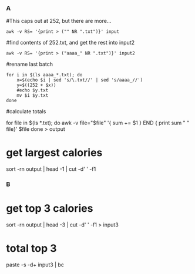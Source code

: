 ### A

#This caps out at 252, but there are more...

```
awk -v RS= '{print > ("" NR ".txt")}' input
```

#find contents of 252.txt, and get the rest into input2

```
awk -v RS= '{print > ("aaaa_" NR ".txt")}' input2
```

#rename last batch

```
for i in $(ls aaaa_*.txt); do
    x=$(echo $i | sed 's/\.txt//' | sed 's/aaaa_//')
    y=$((252 + $x))
    #echo $y.txt
    mv $i $y.txt
done
```

#calculate totals

for file in $(ls *.txt); do
    awk -v file="$file" '{ sum += $1 } END { print sum " " file}' $file
done > output

# get largest calories
sort -rn output | head -1 | cut -d' ' -f1

### B

# get top 3 calories

sort -rn output | head -3 | cut -d' ' -f1 > input3

# total top 3
paste -s -d+ input3 | bc


